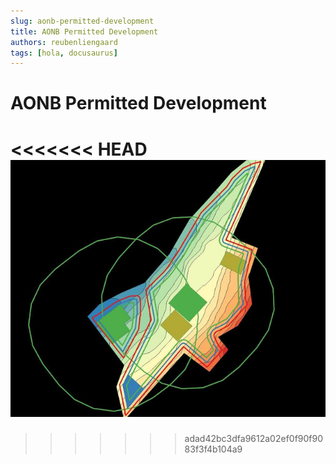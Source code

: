 ```yaml
---
slug: aonb-permitted-development
title: AONB Permitted Development
authors: reubenliengaard
tags: [hola, docusaurus]
---
```


# AONB Permitted Development

<<<<<<< HEAD
![alt text](./permitted-development.jpg "Price Paid Style")
=======
>>>>>>> adad42bc3dfa9612a02ef0f90f9083f3f4b104a9
